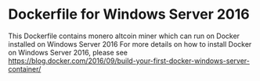 # Dockerfile for Windows Server 2016
This Dockerfile contains monero altcoin miner which can run on Docker installed on Windows Server 2016
For more details on how to install Docker on Windows Server 2016, please see https://blog.docker.com/2016/09/build-your-first-docker-windows-server-container/
